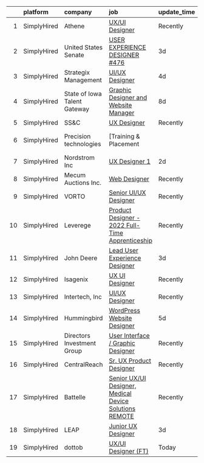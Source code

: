 

|    | platform    | company                      | job                                                                                                                                                            | update_time   | location                 |
|---:|:------------|:-----------------------------|:---------------------------------------------------------------------------------------------------------------------------------------------------------------|:--------------|:-------------------------|
|  1 | SimplyHired | Athene                       | [UX/UI Designer](https://www.simplyhired.com/job/y_GJajKwAs-Kb1Q1HDDKqcMuYLfp1ijPXK2niOcID7Zd8ToflBMUEQ?q=ux+designer)                                         | Recently      | West Des Moines, IA      |
|  2 | SimplyHired | United States Senate         | [USER EXPERIENCE DESIGNER #476](https://www.simplyhired.com/job/cZBIYjq9N17PYgd5AcBCYtMJzoNSwg8BdYQoXf3wNP7w1-9W_QT2EA?q=ux+designer)                          | 3d            | Washington, DC           |
|  3 | SimplyHired | Strategix Management         | [UI/UX Designer](https://www.simplyhired.com/job/auXRDDx2czYn7l9zq16oYR8ueTfgCKV0ZqhcoypBCTgLeMn7-I1y7A?q=ux+designer)                                         | 4d            | Remote                   |
|  4 | SimplyHired | State of Iowa Talent Gateway | [Graphic Designer and Website Manager](https://www.simplyhired.com/job/BMCbn-Fj66_OXqfh7PvqWCOb031pbFdYNBZZcyUksclcm2yuCMZ92g?q=ux+designer)                   | 8d            | Des Moines, IA           |
|  5 | SimplyHired | SS&C                         | [UX Designer](https://www.simplyhired.com/job/xJ5PFo-skzyy2D3Tyt9QmnehMdOmMIPMOXr46ajv68ZOO6rU9DGM9Q?q=ux+designer)                                            | Recently      | Remote                   |
|  6 | SimplyHired | Precision technologies       | [Training & Placement || UX Designer](https://www.simplyhired.com/job/1MuyoC4SZTp_6KpG_7wAUstfqdf5fuX8_5hajrF3Lm-2kP5nR0pHcQ?q=ux+designer)                    | 4d            | Remote                   |
|  7 | SimplyHired | Nordstrom Inc                | [UX Designer 1](https://www.simplyhired.com/job/lOHSlUza8RZoLybSdpH4ihydk1rHMp-9u5ZqNNDlbClqgsqGzBmKrw?q=ux+designer)                                          | 2d            | Seattle, WA +4 locations |
|  8 | SimplyHired | Mecum Auctions Inc.          | [Web Designer](https://www.simplyhired.com/job/eMbK_CA5sUfjqggymHsy8saPs4drdBVfiSZke8TaEYJO97qQr0B4jg?q=ux+designer)                                           | Recently      | Walworth, WI             |
|  9 | SimplyHired | VORTO                        | [Senior UI/UX Designer](https://www.simplyhired.com/job/oSnPZZTtzdtOAbU5UWxBf_Y-FNnc2XOZmk6rJ09JIgVO9SiCL9fhLQ?q=ux+designer)                                  | Recently      | Denver, CO               |
| 10 | SimplyHired | Leverege                     | [Product Designer - 2022 Full-Time Apprenticeship](https://www.simplyhired.com/job/f2PnrkNkoKjnF_c7MsOM41LbDj7RDHIKkfuGC1pKOOPB0dNQ0HmV5w?q=ux+designer)       | Recently      | Remote                   |
| 11 | SimplyHired | John Deere                   | [Lead User Experience Designer](https://www.simplyhired.com/job/DOSMeLHAW-e_LahX3cybSQwlA8lpL9qsPgckRsxgRJfWVR683bn5RQ?q=ux+designer)                          | 3d            | Johnston, IA             |
| 12 | SimplyHired | Isagenix                     | [UX UI Designer](https://www.simplyhired.com/job/T4curWSneVb2kCAvlBtTyLAtNndPOj8j5NIu1WTfkqg1fCUQajybsw?q=ux+designer)                                         | Recently      | Gilbert, AZ              |
| 13 | SimplyHired | Intertech, Inc               | [UI/UX Designer](https://www.simplyhired.com/job/cbnt0tK9tFvs9SeWIXNIZ7xV5zbgsfr70y7a14UO_HFHm3tf_wpHGw?q=ux+designer)                                         | Recently      | Adel, IA                 |
| 14 | SimplyHired | Hummingbird                  | [WordPress Website Designer](https://www.simplyhired.com/job/Cs8G4gc8wQqIO3b7wNEZe77MprZzhV3NnC-xW5FIe3VvxBtBRpQv8w?q=ux+designer)                             | 5d            | Dallas, TX               |
| 15 | SimplyHired | Directors Investment Group   | [User Interface / Graphic Designer](https://www.simplyhired.com/job/lwFB-IFPPDdhloaijqBwddfJUHKHlrmCl5Rm4qk6xWpCkNF95M1C7w?q=ux+designer)                      | Recently      | Abilene, TX              |
| 16 | SimplyHired | CentralReach                 | [Sr. UX Product Designer](https://www.simplyhired.com/job/IBu2DZnmqFJfAQKnlpTAxZblKald2VQWdWKgL4gaM-DP7gH0U_pkqQ?q=ux+designer)                                | Recently      | Holmdel, NJ              |
| 17 | SimplyHired | Battelle                     | [Senior UX/UI Designer, Medical Device Solutions REMOTE](https://www.simplyhired.com/job/w3S7wmaIxQBZ9p8Br2rT83Sq5R06iMdjCkYtQlq5nFF9lB_NFXNTww?q=ux+designer) | Recently      | Columbus, OH             |
| 18 | SimplyHired | LEAP                         | [Junior UX Designer](https://www.simplyhired.com/job/xnCn1lwoaRfbMj3BADrClpD5a3SWinz8w6g3ca75ZuoJp8qah7G9dA?q=ux+designer)                                     | 3d            | Remote                   |
| 19 | SimplyHired | dottob                       | [UX/UI Designer (FT)](https://www.simplyhired.com/job/BlMds4WFjN8PFeMxKI4NWPa8Xuzko_hwpBycFi0otMu1n5doDhu5Gg?q=ux+designer)                                    | Today         | Remote                   |